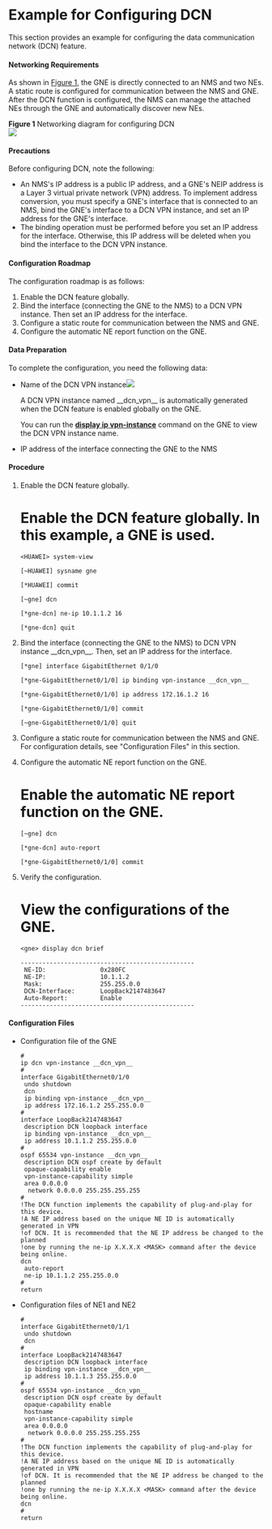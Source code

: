 Example for Configuring DCN
===========================

This section provides an example for configuring the data communication network (DCN) feature.

#### Networking Requirements

As shown in [Figure 1](#EN-US_TASK_0172361425__fig_dc_vrp_dcn_cfg_002201), the GNE is directly connected to an NMS and two NEs. A static route is configured for communication between the NMS and GNE. After the DCN function is configured, the NMS can manage the attached NEs through the GNE and automatically discover new NEs.

**Figure 1** Networking diagram for configuring DCN  
![](images/fig_dc_vrp_dcn_cfg_002201.png)

#### Precautions

Before configuring DCN, note the following:

* An NMS's IP address is a public IP address, and a GNE's NEIP address is a Layer 3 virtual private network (VPN) address. To implement address conversion, you must specify a GNE's interface that is connected to an NMS, bind the GNE's interface to a DCN VPN instance, and set an IP address for the GNE's interface.
* The binding operation must be performed before you set an IP address for the interface. Otherwise, this IP address will be deleted when you bind the interface to the DCN VPN instance.

#### Configuration Roadmap

The configuration roadmap is as follows:

1. Enable the DCN feature globally.
2. Bind the interface (connecting the GNE to the NMS) to a DCN VPN instance. Then set an IP address for the interface.
3. Configure a static route for communication between the NMS and GNE.
4. Configure the automatic NE report function on the GNE.

#### Data Preparation

To complete the configuration, you need the following data:

* Name of the DCN VPN instance![](../../../../public_sys-resources/note_3.0-en-us.png) 
  
  A DCN VPN instance named \_\_dcn\_vpn\_\_ is automatically generated when the DCN feature is enabled globally on the GNE.
  
  You can run the [**display ip vpn-instance**](cmdqueryname=display+ip+vpn-instance) command on the GNE to view the DCN VPN instance name.
* IP address of the interface connecting the GNE to the NMS

#### Procedure

1. Enable the DCN feature globally.
   
   
   
   # Enable the DCN feature globally. In this example, a GNE is used.
   
   ```
   <HUAWEI> system-view
   ```
   ```
   [~HUAWEI] sysname gne
   ```
   ```
   [*HUAWEI] commit
   ```
   ```
   [~gne] dcn
   ```
   ```
   [*gne-dcn] ne-ip 10.1.1.2 16
   ```
   ```
   [*gne-dcn] quit
   ```
2. Bind the interface (connecting the GNE to the NMS) to DCN VPN instance \_\_dcn\_vpn\_\_. Then, set an IP address for the interface.
   
   
   ```
   [*gne] interface GigabitEthernet 0/1/0
   ```
   ```
   [*gne-GigabitEthernet0/1/0] ip binding vpn-instance __dcn_vpn__
   ```
   ```
   [*gne-GigabitEthernet0/1/0] ip address 172.16.1.2 16
   ```
   ```
   [*gne-GigabitEthernet0/1/0] commit
   ```
   ```
   [~gne-GigabitEthernet0/1/0] quit
   ```
3. Configure a static route for communication between the NMS and GNE. For configuration details, see "Configuration Files" in this section.
4. Configure the automatic NE report function on the GNE.
   
   
   
   # Enable the automatic NE report function on the GNE.
   
   ```
   [~gne] dcn
   ```
   ```
   [*gne-dcn] auto-report
   ```
   ```
   [*gne-GigabitEthernet0/1/0] commit
   ```
5. Verify the configuration.
   
   
   
   # View the configurations of the GNE.
   
   ```
   <gne> display dcn brief
   ```
   ```
   ------------------------------------------------
    NE-ID:               0x280FC
    NE-IP:               10.1.1.2
    Mask:                255.255.0.0
    DCN-Interface:       LoopBack2147483647
    Auto-Report:         Enable
   ------------------------------------------------
   ```

#### Configuration Files

* Configuration file of the GNE
  
  ```
  #                                                                               
  ip dcn vpn-instance __dcn_vpn__                                                 
  #                                                                               
  interface GigabitEthernet0/1/0                                                  
   undo shutdown                                                                  
   dcn                                                                            
   ip binding vpn-instance __dcn_vpn__                                            
   ip address 172.16.1.2 255.255.0.0                                             
  #                                                                               
  interface LoopBack2147483647                                                    
   description DCN loopback interface                                             
   ip binding vpn-instance __dcn_vpn__                                            
   ip address 10.1.1.2 255.255.0.0                                               
  #                                                                               
  ospf 65534 vpn-instance __dcn_vpn__                                             
   description DCN ospf create by default                                         
   opaque-capability enable                                                       
   vpn-instance-capability simple                                                 
   area 0.0.0.0                                                                   
    network 0.0.0.0 255.255.255.255                                               
  #                                                                               
  !The DCN function implements the capability of plug-and-play for this device.
  !A NE IP address based on the unique NE ID is automatically generated in VPN
  !of DCN. It is recommended that the NE IP address be changed to the planned 
  !one by running the ne-ip X.X.X.X <MASK> command after the device being online.
  dcn                                                                             
   auto-report                                                                    
   ne-ip 10.1.1.2 255.255.0.0
  #                                                                               
  return 
  ```
* Configuration files of NE1 and NE2
  
  ```
  #                                                                               
  interface GigabitEthernet0/1/1                                                  
   undo shutdown                                                                  
   dcn                                                                            
  #                                                                               
  interface LoopBack2147483647                                                    
   description DCN loopback interface                                             
   ip binding vpn-instance __dcn_vpn__                                            
   ip address 10.1.1.3 255.255.0.0                                               
  #                                                                               
  ospf 65534 vpn-instance __dcn_vpn__                                             
   description DCN ospf create by default                                         
   opaque-capability enable 
   hostname                                                       
   vpn-instance-capability simple                                                 
   area 0.0.0.0                                                                   
    network 0.0.0.0 255.255.255.255                                               
  #                                                                               
  !The DCN function implements the capability of plug-and-play for this device.
  !A NE IP address based on the unique NE ID is automatically generated in VPN
  !of DCN. It is recommended that the NE IP address be changed to the planned 
  !one by running the ne-ip X.X.X.X <MASK> command after the device being online.
  dcn                                                                             
  #                                                                               
  return
  ```